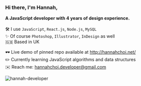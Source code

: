 ### Hi there, I'm Hannah,
<b>A JavaScript developer with 4 years of design experience.</b>\
\
🛠 I use `JavaScript`, `React.js`, `Node.js`, `MySQL`\
✨ Of course `Photoshop`, `Illustrator`, `InDesign` as well\
🇬🇧 Based in UK 

🕶 Live demo of pinned repo available at http://hannahchoi.net/ \
✏️ Currently learning JavaScript algorithms and data structures \
✉️ Reach me: hannahchoi.developer@gmail.com 

<p><img align="center" src="https://github-readme-stats.vercel.app/api/top-langs?username=hannah-developer&show_icons=true&locale=en&layout=compact" alt="hannah-developer" /></p>

<!--
**hannah-developer/hannah-developer** is a ✨ _special_ ✨ repository because its `README.md` (this file) appears on your GitHub profile.

